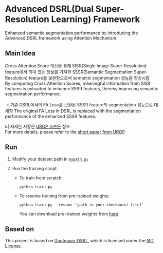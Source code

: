 # Advanced DSRL(Dual Super-Resolution Learning) Framework
Enhanced semantic segmentation performance by introducing the Advanced DSRL framework using Attention Mechanism. <br/>

## Main Idea
Cross Attention Score 계산을 통해 SISR(Single Image Super-Resolution) feature에서 의미 있는 정보를 가져와 SSSR(Semantic Segmentation Super-Resolution) feature를 보완함으로써 semantic segmentation 성능을 향상시킴 <br/>
By computing Cross Attention Scores, meaningful information from SISR features is extracted to enhance SSSR features, thereby improving semantic segmentation performance. <br/><br/>
→ 기존 DSRL에서의 FA Loss를 보완된 SSSR feature의 segmentation 성능으로 대체함
The original FA Loss in DSRL is replaced with the segmentation performance of the enhanced SSSR features.

더 자세한 사항은 [UROP 소논문](https://github.com/KaSangeun/Advanced-DSRL-Framework/blob/main/UROP_short_paper.pdf) 참조 <br/>
For more details, please refer to the [short paper from UROP](https://github.com/KaSangeun/Advanced-DSRL-Framework/blob/main/UROP_short_paper.pdf)

## Run
1. Modify your dataset path in [`mypath.py`](https://github.com/KaSangeun/Advanced-DSRL-Framework/blob/main/mypath.py)

2. Run the training script:

   - To train from scratch:
     ```shell
     python train.py
     ``` 
   - To resume training from pre-trained weights:  
     ```shell
     python train.py --resume '[path to your checkpoint file]'
     ```
     You can download pre-trained weights from [here](https://drive.google.com/file/d/1qkThLgs3vPGj8Dc7E6Bpt983YpbrCeFx/view?usp=sharing).

## Based on
This project is based on [Dootmaan-DSRL](https://github.com/Dootmaan/DSRL), which is licensed under the [MIT License](https://github.com/KaSangeun/Advanced-DSRL-Framework/blob/main/LICENSE).
